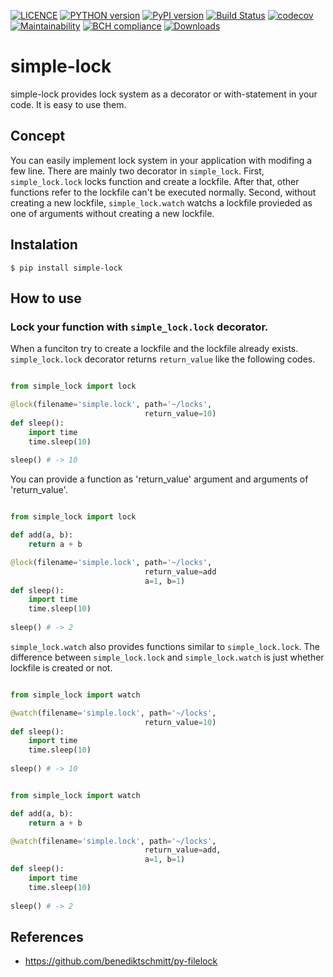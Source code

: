 [![LICENCE](https://img.shields.io/badge/LICENCE-MIT-brightgreen.svg)](https://github.com/0h-n0/simple-lock)
[![PYTHON version](https://img.shields.io/badge/python-3.5,3.6-blue.svg)](https://github.com/0h-n0/simple-lock)
[![PyPI version](https://img.shields.io/pypi/v/simple-lock.svg)](https://badge.fury.io/py/simple-lock)
[![Build Status](https://travis-ci.org/0h-n0/simple-lock.svg?branch=master)](https://travis-ci.org/0h-n0/simple-lock)
[![codecov](https://codecov.io/gh/0h-n0/simple-lock/branch/master/graph/badge.svg)](https://codecov.io/gh/0h-n0/simple-lock)
[![Maintainability](https://api.codeclimate.com/v1/badges/9a8b4b39d3673ccb6db6/maintainability)](https://codeclimate.com/github/0h-n0/simple-lock/maintainability)
[![BCH compliance](https://bettercodehub.com/edge/badge/0h-n0/simple-lock?branch=master)](https://bettercodehub.com/)
[![Downloads](https://img.shields.io/pypi/dm/simple-lock.svg)](https://github.com/0h-n0/simple-lock)


# simple-lock

simple-lock provides lock system as a decorator or with-statement in your code. It is easy to use them.

## Concept

You can easily implement lock system in your application with modifing a few line. There are mainly two decorator in `simple_lock`. First, `simple_lock.lock` locks function and create a lockfile. After that, other functions refer to the lockfile can't be executed normally. Second, without creating a new lockfile, `simple_lock.watch` watchs a lockfile provieded as one of arguments without creating a new lockfile. 

## Instalation

```shell
$ pip install simple-lock
```

## How to use

### Lock your function with `simple_lock.lock` decorator.

When a funciton try to create a lockfile and the lockfile already exists. `simple_lock.lock` decorator returns `return_value` like the following codes. 

```test.py

from simple_lock import lock

@lock(filename='simple.lock', path='~/locks',
                              return_value=10)
def sleep():
    import time
    time.sleep(10)
    
sleep() # -> 10
```

You can provide a function as 'return_value' argument and arguments of 'return_value'.

```test.py

from simple_lock import lock

def add(a, b):
    return a + b

@lock(filename='simple.lock', path='~/locks',
                              return_value=add
                              a=1, b=1)
def sleep():
    import time
    time.sleep(10)
    
sleep() # -> 2
```

`simple_lock.watch` also provides functions similar to `simple_lock.lock`. The difference between `simple_lock.lock` and `simple_lock.watch` is just whether lockfile is created or not.

```test.py

from simple_lock import watch

@watch(filename='simple.lock', path='~/locks',
                              return_value=10)
def sleep():
    import time
    time.sleep(10)
    
sleep() # -> 10
```

```test.py

from simple_lock import watch

def add(a, b):
    return a + b

@watch(filename='simple.lock', path='~/locks',
                              return_value=add,
                              a=1, b=1)
def sleep():
    import time
    time.sleep(10)
    
sleep() # -> 2
```

## References

* https://github.com/benediktschmitt/py-filelock